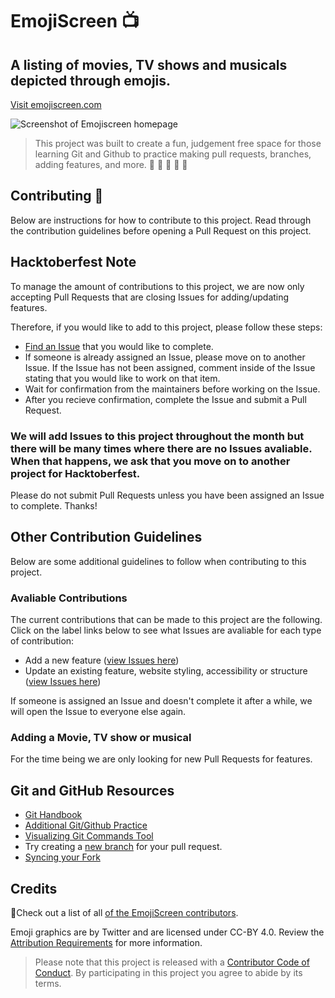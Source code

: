 # EmojiScreen 📺 

## A listing of movies, TV shows and musicals depicted through emojis.
[Visit emojiscreen.com](https://emojiscreen.com)

![Screenshot of Emojiscreen homepage](readme/emoji-screen.png)

> This project was built to create a fun, judgement free space for those learning Git and Github to practice making pull requests, branches, adding features, and more. 💛 💙 💜 💚 💖

## Contributing 🎁

Below are instructions for how to contribute to this project. Read through the contribution guidelines before opening a Pull Request on this project. 

## Hacktoberfest Note
To manage the amount of contributions to this project, we are now only accepting Pull Requests that are closing Issues for adding/updating features.

Therefore, if you would like to add to this project, please follow these steps:

* [Find an Issue](https://github.com/brittanyrw/emojiscreen/issues) that you would like to complete. 
* If someone is already assigned an Issue, please move on to another Issue. If the Issue has not been assigned, comment inside of the Issue stating that you would like to work on that item. 
* Wait for confirmation from the maintainers before working on the Issue. 
* After you recieve confirmation, complete the Issue and submit a Pull Request.

### We will add Issues to this project throughout the month but there will be many times where there are no Issues avaliable. When that happens, we ask that you move on to another project for Hacktoberfest. 

Please do not submit Pull Requests unless you have been assigned an Issue to complete. Thanks! 

## Other Contribution Guidelines

Below are some additional guidelines to follow when contributing to this project. 

### Avaliable Contributions

The current contributions that can be made to this project are the following. Click on the label links below to see what Issues are avaliable for each type of contribution:

* Add a new feature ([view Issues here](https://github.com/brittanyrw/emojiscreen/labels/new%20feature))
* Update an existing feature, website styling, accessibility or structure ([view Issues here](https://github.com/brittanyrw/emojiscreen/issues?q=is%3Aopen+is%3Aissue+label%3Aenhancement))

If someone is assigned an Issue and doesn't complete it after a while, we will open the Issue to everyone else again.

### Adding a Movie, TV show or musical

For the time being we are only looking for new Pull Requests for features.

## Git and GitHub Resources
* [Git Handbook](https://guides.github.com/introduction/git-handbook/)
* [Additional Git/Github Practice](https://try.github.io/)
* [Visualizing Git Commands Tool](https://git-school.github.io/visualizing-git/)
* Try creating a [new branch](https://github.com/Kunena/Kunena-Forum/wiki/Create-a-new-branch-with-git-and-manage-branches) for your pull request.
* [Syncing your Fork](https://help.github.com/en/articles/syncing-a-fork)

## Credits

💖Check out a list of all [of the EmojiScreen contributors](https://github.com/brittanyrw/emojiscreen/graphs/contributors).

Emoji graphics are by Twitter and are licensed under CC-BY 4.0. Review the [Attribution Requirements](https://github.com/twitter/twemoji#attribution-requirements) for more information.

> Please note that this project is released with a [Contributor Code of Conduct](/CODE_OF_CONDUCT.md). By participating in this project you agree to abide by its terms.

